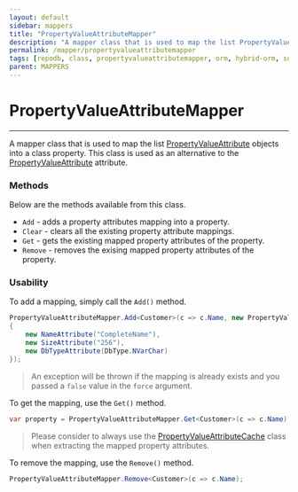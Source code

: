 ```yaml
---
layout: default
sidebar: mappers
title: "PropertyValueAttributeMapper"
description: "A mapper class that is used to map the list PropertyValueAttribute objects into a class property. This class is used as an alternative to the PropertyValueAttribute attributes."
permalink: /mapper/propertyvalueattributemapper
tags: [repodb, class, propertyvalueattributemapper, orm, hybrid-orm, sqlserver, sqlite, mysql, postgresql]
parent: MAPPERS
---
```


# PropertyValueAttributeMapper

---

A mapper class that is used to map the list [PropertyValueAttribute](/attribute/propertyvalueattribute) objects into a class property. This class is used as an alternative to the [PropertyValueAttribute](/attribute/propertyvalueattribute) attribute.

### Methods

Below are the methods available from this class.

- `Add` - adds a property attributes mapping into a property.
- `Clear` - clears all the existing property attribute mappings.
- `Get` - gets the existing mapped property attributes of the property.
- `Remove` - removes the exising mapped property attributes of the property.

### Usability

To add a mapping, simply call the `Add()` method.

```csharp
PropertyValueAttributeMapper.Add<Customer>(c => c.Name, new PropertyValueAttribute[]
{
    new NameAttribute("CompleteName"),
    new SizeAttribute("256"),
    new DbTypeAttribute(DbType.NVarChar)
});
```

> An exception will be thrown if the mapping is already exists and you passed a `false` value in the `force` argument.

To get the mapping, use the `Get()` method.

```csharp
var property = PropertyValueAttributeMapper.Get<Customer>(c => c.Name);
```

> Please consider to always use the [PropertyValueAttributeCache](/cacher/propertyvalueattributecache) class when extracting the mapped property attributes.

To remove the mapping, use the `Remove()` method.

```csharp
PropertyValueAttributeMapper.Remove<Customer>(c => c.Name);
```